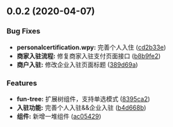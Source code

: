 ## 0.0.2 (2020-04-07)


### Bug Fixes

* **personalcertification.wpy:** 完善个人入住 ([cd2b33e](https://git.wzwtec.com/function/o2o-merchant-miniapp/commits/cd2b33e0e70469b0e9c68682b650d675405bbd47))
* **商家入驻流程:** 修复商家入驻支付页面接口 ([b8b9fe2](https://git.wzwtec.com/function/o2o-merchant-miniapp/commits/b8b9fe246cdf97fb6c86b0ed4b88ac54c41a4fac))
* **商户入驻:** 修改企业入驻页面标题 ([389d69a](https://git.wzwtec.com/function/o2o-merchant-miniapp/commits/389d69a449f568c8c3c95a2e12021136b5f7e03e))


### Features

* **fun-tree:** 扩展树组件，支持单选模式 ([8395ca2](https://git.wzwtec.com/function/o2o-merchant-miniapp/commits/8395ca2dcc0176cb0e175a0dc0402000e13a0e48))
* **入驻功能:** 完善个人入驻&&企业入驻 ([b4d668b](https://git.wzwtec.com/function/o2o-merchant-miniapp/commits/b4d668b03175770d8ef33ad53a0daa04c4e792e8))
* **组件:** 新增一堆组件 ([ac05429](https://git.wzwtec.com/function/o2o-merchant-miniapp/commits/ac05429162fe9f8e183ea80b1b18474cb2cb9dec))



